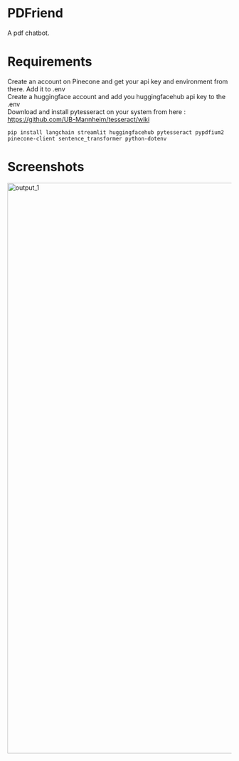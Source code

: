# PDFriend
A pdf chatbot. 

# Requirements
Create an account on Pinecone and get your api key and environment from there. Add it to .env <br>
Create a huggingface account and add you huggingfacehub api key to the .env <br>
Download and install pytesseract on your system from here : https://github.com/UB-Mannheim/tesseract/wiki

```
pip install langchain streamlit huggingfacehub pytesseract pypdfium2 pinecone-client sentence_transformer python-dotenv
```

# Screenshots


<img width="1280" alt="output_1" src="https://github.com/saishridhar/PDFriend/assets/84435221/3d8fe750-28ad-4067-a5b7-fbb96e8c1ca7">
